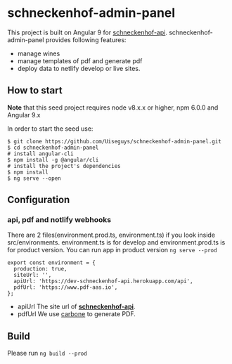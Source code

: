 # schneckenhof-admin-panel

This project is built on Angular 9 for [schneckenhof-api](https://github.com/Uiseguys/schneckenhof-api).
schneckenhof-admin-panel provides following features:

* manage wines
* manage templates of pdf and generate pdf
* deploy data to netlify develop or live sites.

## How to start

**Note** that this seed project requires node v8.x.x or higher, npm 6.0.0 and Angular 9.x

In order to start the seed use:

    $ git clone https://github.com/Uiseguys/schneckenhof-admin-panel.git
    $ cd schneckenhof-admin-panel
    # install angular-cli
    $ npm install -g @angular/cli
    # install the project's dependencies
    $ npm install
    $ ng serve --open

## Configuration

### api, pdf and notlify webhooks

There are 2 files(environment.prod.ts, environment.ts) if you look inside src/environments.
environment.ts is for develop and environment.prod.ts is for product version.
You can run app in product version `ng serve --prod`

    export const environment = {
      production: true,
      siteUrl: '',
      apiUrl: 'https://dev-schneckenhof-api.herokuapp.com/api',
      pdfUrl: 'https://www.pdf-aas.io',
    };

* apiUrl
  The site url of **[schneckenhof-api](https://github.com/Uiseguys/schneckenhof-api)**.
* pdfUrl
  We use [carbone](https://carbone.io/) to generate PDF.

## Build

Please run `ng build --prod`
